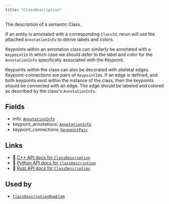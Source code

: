 ```yaml
---
title: "ClassDescription"
---
```


The description of a semantic Class.

If an entity is annotated with a corresponding `ClassId`, rerun will use
the attached `AnnotationInfo` to derive labels and colors.

Keypoints within an annotation class can similarly be annotated with a
`KeypointId` in which case we should defer to the label and color for the
`AnnotationInfo` specifically associated with the Keypoint.

Keypoints within the class can also be decorated with skeletal edges.
Keypoint-connections are pairs of `KeypointId`s. If an edge is
defined, and both keypoints exist within the instance of the class, then the
keypoints should be connected with an edge. The edge should be labeled and
colored as described by the class's `AnnotationInfo`.

## Fields

* info: [`AnnotationInfo`](../datatypes/annotation_info.md)
* keypoint_annotations: [`AnnotationInfo`](../datatypes/annotation_info.md)
* keypoint_connections: [`KeypointPair`](../datatypes/keypoint_pair.md)

## Links
 * 🌊 [C++ API docs for `ClassDescription`](https://ref.rerun.io/docs/cpp/stable/structrerun_1_1datatypes_1_1ClassDescription.html)
 * 🐍 [Python API docs for `ClassDescription`](https://ref.rerun.io/docs/python/stable/common/datatypes#rerun.datatypes.ClassDescription)
 * 🦀 [Rust API docs for `ClassDescription`](https://docs.rs/rerun/latest/rerun/datatypes/struct.ClassDescription.html)


## Used by

* [`ClassDescriptionMapElem`](../datatypes/class_description_map_elem.md)
